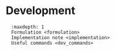 # Development

```{toctree}
  :maxdepth: 1
  Formulation <formulation>
  Implementation note <implementation>
  Useful commands <dev_commands>
```
